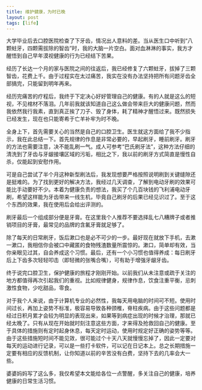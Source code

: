 ```yaml
---
title: 维护健康，为时已晚
layout: post
tags: [life]
---
```


大学毕业后去口腔医院检查了下牙齿，情况出人意料的差。当从医生口中听到“八颗蛀牙，四颗需拔除的智齿”时，我的大脑一片空白。面对血淋淋的事实，我方才醒悟到自己早年漠视健康的行为已经结下苦果。

经历了长达一个月的家与医院之间的往返后，我已经修复了六颗蛀牙，拔掉了三颗智齿，花费上千。由于过程实在太过痛苦，我实在没有办法坚持把所有问题牙齿全部搞完，只能留到明年再来。

经历完痛苦的疗程后，我终于下定决心好好管理自己的健康。有的人就是这么的短视，不见棺材不落泪。几年前我就该知道自己这么做会带来巨大的健康问题，然而我依然我行我素，直到真正挨了刀子、毁了身体，耗了精神才醒悟过来。既然损失已经发生，现在也只能寄希于亡羊补牢为时不晚。

全身上下，首先需要关心的当然是自己的口腔卫生。医生就这方面给了我不少指示，我在此总结一下。首先规律的作息是非常必要的，早起刷牙，睡前刷牙。刷牙的方法也需要注意，决不能乱刷一气。成人可参考“巴氏刷牙法”，这种方法仔细的清洗到了牙齿与牙龈接壤区域的污垢，相比之下，我以前的刷牙方式简直是慢性自杀，仅能起到安慰作用。

可是自己尝试了半个月这种新型刷法后，我发现想要严格按照说明刷到关键缝隙还是挺难的。为了找到更好的解决方法，我经过几天调查，了解到电动牙刷的效果可能比手动要好不少。本着为健康负责的想法，我买了个几百块钱的飞利浦电动牙刷，希望这样能为牙齿带来一线生机，毕竟自己刷牙的后果已经见识过了。至于这个东西的效果，我在使用后会给出评测的。

刷牙最后一个组成部分便是牙膏。在这里我个人推荐不要选择乱七八糟牌子或者推销项目的牙膏，最常见的品牌的含氟牙膏就足够了。

除了每天的日常刷牙，饭后漱口也是必不可少的一步。最好现在就放下手机，去漱一漱口，我相信你会被口中藏匿的食物残渣数量所震惊的。漱口，简单却有效，当你亲眼见过其，自会养成这个习惯。最后，还有一个小习惯也值得养成：每日刷牙后上下齿多次轻轻叩击（即轻微的张嘴合嘴），可有助于增强牙龈牙齿。

终于说完口腔卫生，保护健康的旅程才刚刚开始。以前我们从未注意或疏于关注的地方都值得再次引起我们的重视。比如规律健身，规律作息，饮食注重平衡，忌刺激性食物，少吃甜品，零食。

对于我个人来说，由于计算机专业的必然性，我每天用电脑的时间可不短。使用时间过长，再加上姿势不标准，极容易导致各种颈椎，脊柱疾病。由于这些问题都是经过日积月累才会较为明显的表现出来，如果等到病症出现的时候才治理，那就已经太晚了。只有从现在开始就时刻注意这些方面，才来得及抢救回自己的健康。至于具体的措施则有定时起身休息，每天定时运动，使用时规定好正确的姿势等等。由于这些措施短时间不能见效，很可能过个十天八天就慢慢忘掉了，因此一定要对每天的运动进行记录，可以是一些打卡软件，可以记在日记本上。总之长期措施一定要有相应的反馈机制，让你知道以前的辛苦没有白费，坚持下去的几率会大一些。

婆婆妈妈写了这么多，我仅希望本文能给各位一点警醒，多关注自己的健康，培养健康的日常生活习惯。
